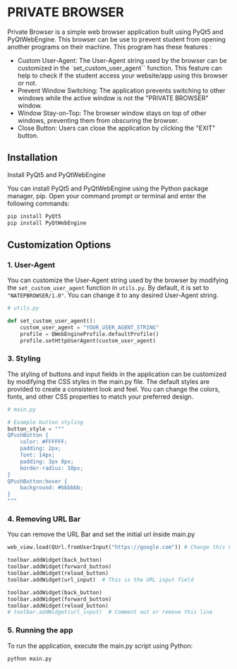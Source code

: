 # PRIVATE BROWSER

Private Browser is a simple web browser application built using PyQt5 and PyQtWebEngine. This browser can be use to prevent student from opening another programs on their machine. This program has these features :
- Custom User-Agent: The User-Agent string used by the browser can be customized in the `set_custom_user_agent`` function. This feature can help to check if the student access your website/app using this browser or not.
- Prevent Window Switching: The application prevents switching to other windows while the active window is not the "PRIVATE BROWSER" window.
- Window Stay-on-Top: The browser window stays on top of other windows, preventing them from obscuring the browser.
- Close Button: Users can close the application by clicking the "EXIT" button.

## Installation
Install PyQt5 and PyQtWebEngine

You can install PyQt5 and PyQtWebEngine using the Python package manager, pip. Open your command prompt or terminal and enter the following commands:
```bash
pip install PyQt5
pip install PyQtWebEngine

```
## Customization Options

### 1. User-Agent

You can customize the User-Agent string used by the browser by modifying the `set_custom_user_agent` function in `utils.py`. By default, it is set to `"NATEPBROWSER/1.0"`. You can change it to any desired User-Agent string.

```python
# utils.py

def set_custom_user_agent():
    custom_user_agent = "YOUR_USER_AGENT_STRING"
    profile = QWebEngineProfile.defaultProfile()
    profile.setHttpUserAgent(custom_user_agent)
```

### 3. Styling
The styling of buttons and input fields in the application can be customized by modifying the CSS styles in the main.py file. The default styles are provided to create a consistent look and feel. You can change the colors, fonts, and other CSS properties to match your preferred design.

```python
# main.py

# Example button styling
button_style = """
QPushButton {
    color: #FFFFFF;
    padding: 2px;
    font: 14px;
    padding: 3px 8px;
    border-radius: 10px;
}
QPushButton:hover {
    background: #bbbbbb;
}
"""
```
### 4. Removing URL Bar
You can remove the URL Bar and set the initial url inside main.py
```python
web_view.load(QUrl.fromUserInput("https://google.com")) # Change this URL

toolbar.addWidget(back_button)
toolbar.addWidget(forward_button)
toolbar.addWidget(reload_button)
toolbar.addWidget(url_input)  # This is the URL input field

toolbar.addWidget(back_button)
toolbar.addWidget(forward_button)
toolbar.addWidget(reload_button)
# toolbar.addWidget(url_input)  # Comment out or remove this line

```
### 5. Running the app
To run the application, execute the main.py script using Python:
```bash
python main.py
```